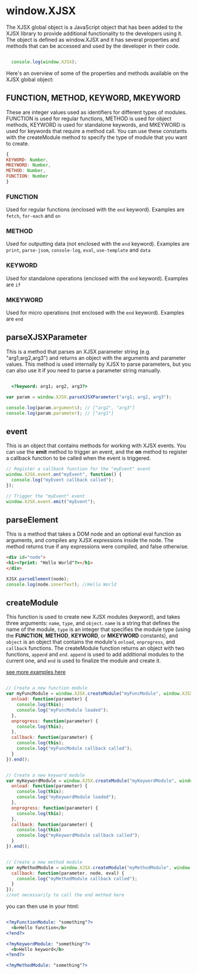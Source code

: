 # window.XJSX
The XJSX global object is a JavaScript object that has been added to the XJSX library to provide additional functionality to the developers using it. The object is defined as window.XJSX and it has several properties and methods that can be accessed and used by the developer in their code.
```javascript

  console.log(window.XJSX);

```

Here's an overview of some of the properties and methods available on the XJSX global object:

## **FUNCTION**, **METHOD**, **KEYWORD**, **MKEYWORD**
These are integer values used as identifiers for different types of modules. FUNCTION is used for regular functions, METHOD is used for object methods, KEYWORD is used for standalone keywords, and MKEYWORD is used for keywords that require a method call. You can use these constants with the createModule method to specify the type of module that you want to create.
```javascript
{
KEYWORD: Number,
MKEYWORD: Number,
METHOD: Number,
FUNCTION: Number 
}
```

### **FUNCTION**
 Used for regular functions (enclosed with the `end` keyword). Examples are `fetch`, `for-each` and `on`

### **METHOD**
 Used for outputting data (not enclosed with the `end` keyword). Examples are `print`, `parse-jsom`, `console-log`, `eval`, `use-template` and `data`

### **KEYWORD**
 Used for standalone operations (enclosed with the `end` keyword). Examples are `if`

### **MKEYWORD**
 Used for micro operations (not enclosed with the `end` keyword). Examples are `end`

## **parseXJSXParameter** 
This is a method that parses an XJSX parameter string (e.g. "arg1;arg2,arg3") and returns an object with the arguments and parameter values. This method is used internally by XJSX to parse parameters, but you can also use it if you need to parse a parameter string manually.
```html

  <?keyword: arg1; arg2, arg3?>

```
```javascript
var param = window.XJSX.parseXJSXParameter("arg1; arg2, arg3");

console.log(param.arguments); // ["arg2", "arg3"]
console.log(param.parameter); // ["arg1"]
```

## **event** 
This is an object that contains methods for working with XJSX events. You can use the **emit** method to trigger an event, and the **on** method to register a callback function to be called when the event is triggered.
```javascript
// Register a callback function for the "myEvent" event
window.XJSX.event.on("myEvent", function() {
  console.log("myEvent callback called");
});

// Trigger the "myEvent" event
window.XJSX.event.emit("myEvent");
```

## **parseElement** 
This is a method that takes a DOM node and an optional eval function as arguments, and compiles any XJSX expressions inside the node. The method returns true if any expressions were compiled, and false otherwise.
```html
<div id="node">
<h1><?print: "Hello World"?></h1>
</div>
```
```javascript
XJSX.parseElement(node);
console.log(node.innerText); //Hello World
```

## **createModule** 
This function is used to create new XJSX modules (keyword), and takes three arguments: `name`, `type`, and `object`. `name` is a string that defines the name of the module, `type` is an integer that specifies the module type (using the **FUNCTION**, **METHOD**, **KEYWORD**, or **MKEYWORD** constants), and `object` is an object that contains the module's `onload`, `onprogress`, and `callback` functions. The createModule function returns an object with two functions, `append` and `end`. `append` is used to add additional modules to the current one, and `end` is used to finalize the module and create it.

[see more examples here](../module)

```javascript

// Create a new function module
var myFuncModule = window.XJSX.createModule("myFuncModule", window.XJSX.FUNCTION, {
  onload: function(parameter) {
    console.log(this);
    console.log("myFuncModule loaded");
  },
  onprogress: function(parameter) {
    console.log(this);
  },
  callback: function(parameter) {
    console.log(this);
    console.log("myFuncModule callback called");
  }
}).end();


// Create a new keyword module
var myKeywordModule = window.XJSX.createModule("myKeywordModule", window.XJSX.KEYWORD, {
  onload: function(parameter) {
    console.log(this);
    console.log("myKeywordModule loaded");
  },
  onprogress: function(parameter) {
    console.log(this);
  },
  callback: function(parameter) {
    console.log(this)
    console.log("myKeywordModule callback called");
  }
}).end();


// Create a new method module
var myMethodModule = window.XJSX.createModule("myMethodModule", window.XJSX.METHOD, {
  callback: function(parameter, node, eval) {
    console.log("myMethodModule callback called");
  }
});
//not necessarily to call the end method here

```

you can then use in your html:
```xml

<?myFunctionModule: "something"?>
  <b>Hello function</b>
<?end?>

<?myKeywordModule: "something"?>
  <b>Hello keyword</b>
<?end?>

<?myMethodModule: "something"?>

```